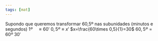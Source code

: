 ```yaml
---
tags: [mat]
---
```


Supondo que queremos transformar 60,5º nas subunidades (minutos e segundos)
$1º\ \ \ \ \equiv 60'$
$0,5º \equiv x'$
$x=\frac{60\times 0,5}{1}=30$
$60,5º=60º\ 30'$
